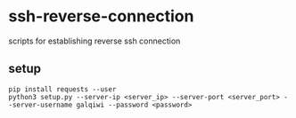 # ssh-reverse-connection

scripts for establishing reverse ssh connection

## setup
```
pip install requests --user
python3 setup.py --server-ip <server_ip> --server-port <server_port> --server-username galqiwi --password <password>

```